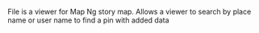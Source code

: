 File is a viewer for Map Ng story map. Allows a viewer to search by place name or user name to find a pin with added data
